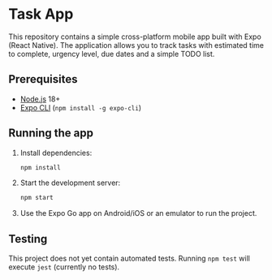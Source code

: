 # Task App

This repository contains a simple cross-platform mobile app built with Expo
(React Native). The application allows you to track tasks with estimated time
to complete, urgency level, due dates and a simple TODO list.

## Prerequisites
- [Node.js](https://nodejs.org/) 18+
- [Expo CLI](https://docs.expo.dev/) (`npm install -g expo-cli`)

## Running the app
1. Install dependencies:
   ```bash
   npm install
   ```
2. Start the development server:
   ```bash
   npm start
   ```
3. Use the Expo Go app on Android/iOS or an emulator to run the project.

## Testing
This project does not yet contain automated tests. Running `npm test` will
execute `jest` (currently no tests).
